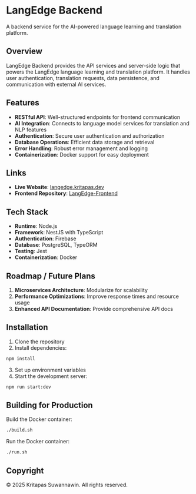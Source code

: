 # LangEdge Backend

A backend service for the AI-powered language learning and translation platform.

## Overview

LangEdge Backend provides the API services and server-side logic that powers the LangEdge language learning and translation platform. It handles user authentication, translation requests, data persistence, and communication with external AI services.

## Features

- **RESTful API**: Well-structured endpoints for frontend communication
- **AI Integration**: Connects to language model services for translation and NLP features
- **Authentication**: Secure user authentication and authorization
- **Database Operations**: Efficient data storage and retrieval
- **Error Handling**: Robust error management and logging
- **Containerization**: Docker support for easy deployment

## Links

- **Live Website**: [langedge.kritapas.dev](https://langedge.kritapas.dev)
- **Frontend Repository**: [LangEdge-Frontend](https://github.com/KritapasSuwannawin/LangEdge-Frontend)

## Tech Stack

- **Runtime**: Node.js
- **Framework**: NestJS with TypeScript
- **Authentication**: Firebase
- **Database**: PostgreSQL, TypeORM
- **Testing**: Jest
- **Containerization**: Docker

## Roadmap / Future Plans

1. **Microservices Architecture**: Modularize for scalability
2. **Performance Optimizations**: Improve response times and resource usage
3. **Enhanced API Documentation**: Provide comprehensive API docs

## Installation

1. Clone the repository
2. Install dependencies:

```bash
npm install
```

3. Set up environment variables
4. Start the development server:

```bash
npm run start:dev
```

## Building for Production

Build the Docker container:

```bash
./build.sh
```

Run the Docker container:

```bash
./run.sh
```

## Copyright

© 2025 Kritapas Suwannawin. All rights reserved.
